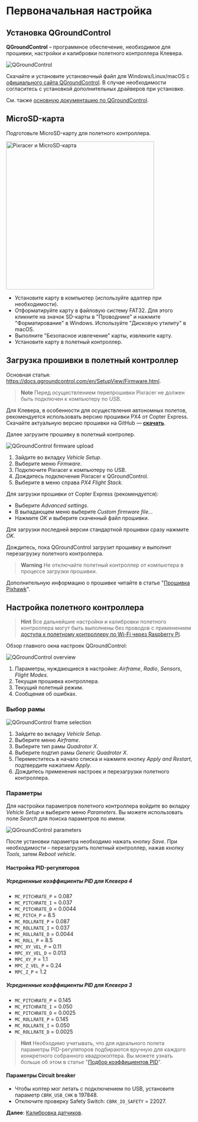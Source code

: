 # Первоначальная настройка

## Установка QGroundControl

**QGroundControl** – программное обеспечение, необходимое для прошивки, настройки и калибровки полетного контроллера Клевера.

<img src="../assets/qgc.png" alt="QGroundControl" class="zoom">

Скачайте и установите установочный файл для Windows/Linux/macOS с [официального сайта QGroundControl](http://qgroundcontrol.com/downloads/). В случае необходимости согласитесь с установкой дополнительных драйверов при установке.

См. также [основную документацию по QGroundControl](https://docs.qgroundcontrol.com/en/).

## MicroSD-карта

Подготовьте MicroSD-карту для полетного контроллера.

<img src="../assets/pix-sd.png" alt="Pixracer и MicroSD-карта" class="zoom center" width=400>

* Установите карту в компьютер (используйте адаптер при необходимости).
* Отформатируйте карту в файловую систему FAT32. Для этого кликните на значок SD-карты в "Проводнике" и нажмите "Форматирование" в Windows. Используйте "Дисковую утилиту" в macOS.
* Выполните "Безопасное извлечение" карты, извлеките карту.
* Установите карту в полетный контроллер.

## Загрузка прошивки в полетный контроллер

Основная статья: https://docs.qgroundcontrol.com/en/SetupView/Firmware.html.

> **Note** Перед осуществлением перепрошивки Pixracer не должен быть подключен к компьютеру по USB.

Для Клевера, в особенности для осуществления автономных полетов, рекомендуется использовать версию прошивки PX4 от Copter Express. Скачайте актуальную версию прошивки на GitHub — **<a class="latest-firmware v4" href="https://github.com/CopterExpress/clever/releases">скачать</a>**.

Далее загрузите прошивку в полетный контролер.

<img src="../assets/qgc-firmware.png" alt="QGroundControl firmware upload" class="zoom">

1. Зайдите во вкладку *Vehicle Setup*.
2. Выберите меню *Firmware*.
3. Подключите Pixracer к компьютеру по USB.
4. Дождитесь подключения Pixracer к QGroundControl.
5. Выберите в меню справа *PX4 Flight Stack*.

Для загрузки прошивки от Copter Express (рекомендуется):

* Выберите *Advanced settings*.
* В выпадающем меню выберите *Custom firmware file...*
* Нажмите *OK* и выберите скаченный файл прошивки.

Для загрузки последней версии стандартной прошивки сразу нажмите *OK*.

Дождитесь, пока QGroundControl загрузит прошивку и выполнит перезагрузку полетного контроллера.

> **Warning** Не отключайте полетный контроллер от компьютера в процессе загрузки прошивки.

Дополнительную информацию о прошивке читайте в статье "[Прошивка Pixhawk](firmware.md)".

## Настройка полетного контроллера

> **Hint** Все дальнейшие настройки и калибровки полетного контроллера могут быть выполнены без проводов с применением [доступа к полетному контроллеру по Wi-Fi через Raspberry Pi](gcs_bridge.md).

Обзор главного окна настроек QGroundControl:

<img src="../assets/qgc-requires-setup.png" alt="QGroundControl overview" class="zoom">

1. Параметры, нуждающиеся в настройке: *Airframe*, *Radio*, *Sensors*, *Flight Modes*.
2. Текущая прошивка контроллера.
3. Текущий полетный режим.
4. Сообщения об ошибках.

### Выбор рамы

<img src="../assets/qgc-frame-apply.png" alt="QGroundControl frame selection" class="zoom">

1. Зайдите во вкладку *Vehicle Setup*.
2. Выберите меню *Airframe*.
3. Выберите тип рамы *Quadrotor X*.
4. Выберите подтип рамы *Generic Quadrotor X*.
5. Переместитесь в начало списка и нажмите кнопку *Apply and Restart*, подтвердите нажатием *Apply*.
6. Дождитесь применения настроек и перезагрузки полетного контроллера.

### Параметры

Для настройки параметров полетного контроллера войдите во вкладку *Vehicle Setup* и выберите меню *Parameters*. Вы можете использовать поле *Search* для поиска параметров по имени.

<img src="../assets/qgc-parameters.png" alt="QGroundControl parameters" class="zoom">

После установки параметра необходимо нажать кнопку *Save*. При необходимости – перезагрузить полетный контроллер, нажав кнопку *Tools*, затем *Reboot vehicle*.

#### Настройка PID-регуляторов

##### Усредненные коэффициенты PID для Клевера 4

* `MC_PITCHRATE_P` = 0.087
* `MC_PITCHRATE_I` = 0.037
* `MC_PITCHRATE_D` = 0.0044
* `MC_PITCH_P` = 8.5
* `MC_ROLLRATE_P` = 0.087
* `MC_ROLLRATE_I` = 0.037
* `MC_ROLLRATE_D` = 0.0044
* `MC_ROLL_P` = 8.5
* `MPC_XY_VEL_P` = 0.11
* `MPC_XY_VEL_D` = 0.013
* `MPC_XY_P` = 1.1
* `MPC_Z_VEL_P` = 0.24
* `MPC_Z_P` = 1.2

##### Усредненные коэффициенты PID для Клевера 3

* `MC_PITCHRATE_P` = 0.145
* `MC_PITCHRATE_I` = 0.050
* `MC_PITCHRATE_D` = 0.0025
* `MC_ROLLRATE_P` = 0.145
* `MC_ROLLRATE_I` = 0.050
* `MC_ROLLRATE_D` = 0.0025

> **Hint** Необходимо учитывать, что для идеального полета параметры PID-регуляторов подбираются вручную для каждого конкретного собранного квадрокоптера. Вы можете узнать больше об этом в статье "[Подбор коэффициентов PID](pid.md)".

#### Параметры Circuit breaker

* Чтобы коптер мог летать с подключением по USB, установите параметр `CBRK_USB_CHK` в 197848.
* Отключите проверку Safety Switch: `CBRK_IO_SAFETY` = 22027.

**Далее**: [Калибровка датчиков](calibration.md).
